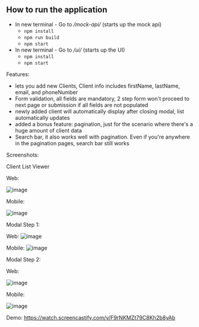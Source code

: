 ## How to run the application
- In new terminal - Go to */mock-api/* (starts up the mock api)
  - `npm install`
  - `npm run build`
  - `npm start`
- In new terminal - Go to */ui/* (starts up the UI)
  - `npm install`
  - `npm start`

Features:
- lets you add new Clients, Client info includes firstName, lastName, email, and phoneNumber
- Form validation, all fields are mandatory, 2 step form won't proceed to next page or submission if all fields are not populated
- newly added client will automatically display after closing modal, list automatically updates
- added a bonus feature: pagination, just for the scenario where there's a huge amount of client data
- Search bar, it also works well with pagination. Even if you're anywhere in the pagination pages, search bar still works

Screenshots:

Client List Viewer 

Web:

![image](https://github.com/gkudemus/ClientViewer/assets/6787094/36525d28-8c22-462f-ba34-93fea144f93b)

Mobile:

![image](https://github.com/gkudemus/ClientViewer/assets/6787094/c1f4ca7a-a8e1-4b9e-b9ff-95e44200268b)

Modal Step 1:

Web:
![image](https://github.com/gkudemus/ClientViewer/assets/6787094/1b9dccf4-8ba7-4c93-a282-bc16123142be)

Mobile:
![image](https://github.com/gkudemus/ClientViewer/assets/6787094/4dc1aeaa-7923-42dd-b528-35c727acc9aa)

Modal Step 2:

Web:

![image](https://github.com/gkudemus/ClientViewer/assets/6787094/bb227d1d-c713-4c66-bf4a-d27f785944bf)

Mobile:

![image](https://github.com/gkudemus/ClientViewer/assets/6787094/50606406-9ad8-4327-9951-895013fc5e90)

Demo: 
https://watch.screencastify.com/v/F9rNKMZt79C8Kh2b8yAb
